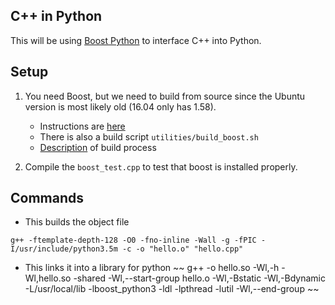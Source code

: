 ## C++ in Python

This will be using [Boost Python](http://www.boost.org/doc/libs/1_66_0/libs/python/doc/html/index.html) to interface C++ into Python.

## Setup

1. You need Boost, but we need to build from source since the Ubuntu version is most likely old (16.04 only has 1.58).
	* Instructions are [here](http://www.boost.org/doc/libs/1_46_1/more/getting_started/unix-variants.html)
    * There is also a build script `utilities/build_boost.sh`
    * [Description](https://stackoverflow.com/a/45767023) of build process

2. Compile the `boost_test.cpp` to test that boost is installed properly.

## Commands

* This builds the object file
~~~
g++ -ftemplate-depth-128 -O0 -fno-inline -Wall -g -fPIC -I/usr/include/python3.5m -c -o "hello.o" "hello.cpp"
~~~

* This links it into a library for python
~~
g++ -o hello.so -Wl,-h -Wl,hello.so -shared -Wl,--start-group hello.o  -Wl,-Bstatic  -Wl,-Bdynamic -L/usr/local/lib -lboost_python3 -ldl -lpthread -lutil -Wl,--end-group
~~
